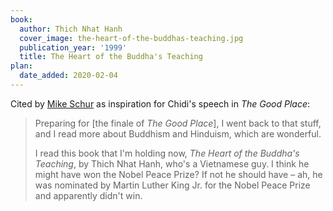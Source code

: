 ```yaml
---
book:
  author: Thich Nhat Hanh
  cover_image: the-heart-of-the-buddhas-teaching.jpg
  publication_year: '1999'
  title: The Heart of the Buddha's Teaching
plan:
  date_added: 2020-02-04
---
```


Cited by [Mike Schur](https://overcast.fm/+NS96Q9470/07:46) as inspiration for Chidi's speech in *The Good Place*:

> Preparing for [the finale of *The Good Place*], I went back to that stuff, and I read more about Buddhism and Hinduism, which are wonderful.
>
> I read this book that I'm holding now, *The Heart of the Buddha's Teaching*, by Thich Nhat Hanh, who's a Vietnamese guy. I think he might have won the Nobel Peace Prize? If not he should have – ah, he was nominated by Martin Luther King Jr. for the Nobel Peace Prize and apparently didn't win.
